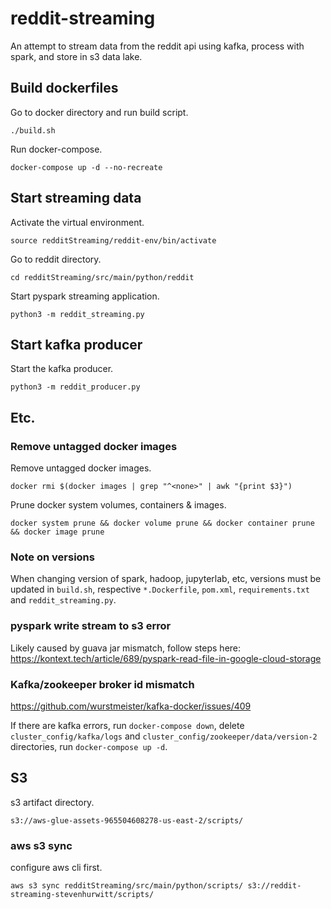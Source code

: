 # reddit-streaming

An attempt to stream data from the reddit api using kafka, process with spark, and store in s3 data lake.

## Build dockerfiles

Go to docker directory and run build script.

`./build.sh`

Run docker-compose.

`docker-compose up -d --no-recreate`

## Start streaming data

Activate the virtual environment.

`source redditStreaming/reddit-env/bin/activate`

Go to reddit directory.

`cd redditStreaming/src/main/python/reddit`

Start pyspark streaming application.

`python3 -m reddit_streaming.py`

## Start kafka producer

Start the kafka producer.

`python3 -m reddit_producer.py`

## Etc.

### Remove untagged docker images

Remove untagged docker images.

`docker rmi $(docker images | grep "^<none>" | awk "{print $3}")`

Prune docker system volumes, containers & images.

`docker system prune && docker volume prune && docker container prune && docker image prune`

### Note on versions

When changing version of spark, hadoop, jupyterlab, etc, versions must be updated in `build.sh`, respective `*.Dockerfile`, `pom.xml`, `requirements.txt` and `reddit_streaming.py`.

### pyspark write stream to s3 error

Likely caused by guava jar mismatch, follow steps here: https://kontext.tech/article/689/pyspark-read-file-in-google-cloud-storage

### Kafka/zookeeper broker id mismatch

https://github.com/wurstmeister/kafka-docker/issues/409

If there are kafka errors, run `docker-compose down`, delete `cluster_config/kafka/logs` and `cluster_config/zookeeper/data/version-2` directories, run `docker-compose up -d`.


## S3

s3 artifact directory.

`s3://aws-glue-assets-965504608278-us-east-2/scripts/`

### aws s3 sync

configure aws cli first.

`aws s3 sync redditStreaming/src/main/python/scripts/ s3://reddit-streaming-stevenhurwitt/scripts/`